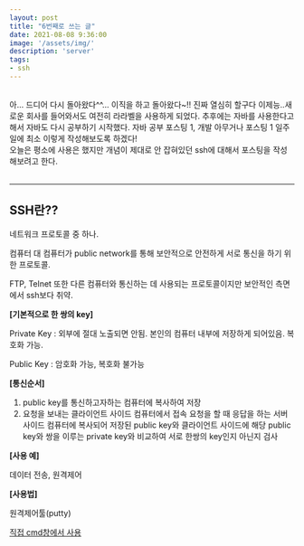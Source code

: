 ```yaml
---
layout: post
title: "6번째로 쓰는 글"
date: 2021-08-08 9:36:00
image: '/assets/img/'
description: 'server'
tags:
- ssh
---
```

<br>
아... 드디어 다시 돌아왔다^^... 이직을 하고 돌아왔다~!!
진짜 열심히 할구다 이제능..새로운 회사를 들어와서도 여전히
라라벨을 사용하게 되었다. 추후에는 자바를 사용한다고 해서 자바도
다시 공부하기 시작했다. 자바 공부 포스팅 1, 개발 아무거나 포스팅 1
일주일에 최소 이렇게 작성해보도록 하겠다!<br>
오늘은 평소에 사용은 했지만 개념이 제대로 안 잡혀있던 ssh에 대해서
포스팅을 작성해보려고 한다.
<br><br>

---
## **SSH란??**

네트워크 프로토콜 중 하나.

컴퓨터 대 컴퓨터가 public network를 통해 보안적으로 안전하게 서로 통신을 하기 위한 프로토콜.

FTP, Telnet 또한 다른 컴퓨터와 통신하는 데 사용되는 프로토콜이지만 보안적인 측면에서 ssh보다 취약.

**[기본적으로 한 쌍의 key]**

Private Key : 외부에 절대 노출되면 안됨. 본인의 컴퓨터 내부에 저장하게 되어있음. 복호화 가능.

Public Key : 암호화 가능, 복호화 불가능

**[통신순서]**

1. public key를 통신하고자하는 컴퓨터에 복사하여 저장
2. 요청을 보내는 클라이언트 사이드 컴퓨터에서 접속 요청을 할 때 응답을 하는 서버 사이드 컴퓨터에 복사되어 저장된 public key와 클라이언트 사이드에 해당 public key와 쌍을 이루는 private key와 비교하여 서로 한쌍의 key인지 아닌지 검사

**[사용 예]**

데이터 전송, 원격제어

**[사용법]**

원격제어툴(putty)

[직접 cmd창에서 사용](https://llighter.github.io/access-remote-server-with-ssh/)
